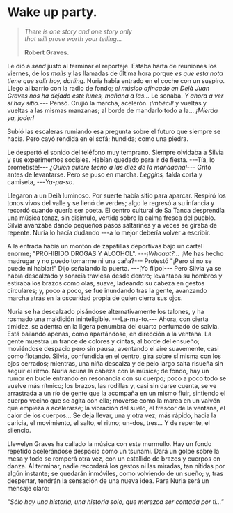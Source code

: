 # Wake up party.

> *There is one story and one story only*  
> *that will prove worth your telling...*
> 
> **Robert Graves.**

Le dió a *send* justo al terminar el reportaje. Estaba harta de reuniones los viernes, de los *mails* y las llamadas de última hora porque *es que esta nota tiene que salir hoy, darling*. Nuria había entrado en el coche con un suspiro. Llego al barrio con la radio de fondo; *el músico afincado en Deià Juan Graves nos ha dejado este lunes, mañana a las...* Le sonaba. *Y ahora a ver si hay sitio.---* Pensó. Crujió la marcha, acelerón. *¡Imbécil!* y vueltas y vueltas a las mismas manzanas; al borde de mandarlo todo a la... *¡Mierda ya, joder!*

Subió las escaleras rumiando esa pregunta sobre el futuro que siempre se hacía. Pero cayó rendida en el sofá; hundida; como una piedra. 

Le despertó el sonido del teléfono muy temprano. Siempre olvidaba a Silvia y sus experimentos sociales. Habían quedado para ir de fiesta. ---Tía, lo prometiste!--- *¿Quién quiere tecno a las diez de la mañaaana!*--- Gritó antes de levantarse. Pero se puso en marcha. *Leggins,* falda corta y camiseta, ---*Ya-pa-so*.

Llegaron a un Deià luminoso. Por suerte había sitio para aparcar. Respiró los tonos vivos del valle y se llenó de verdes; algo le regresó a su infancia y recordó cuando quería ser poeta. El centro cultural de Sa Tanca desprendía una música tenaz, sin disimulo, vertida sobre la calma fresca del pueblo. Silvia avanzaba dando pequeños pasos saltarines y a veces se giraba de repente. Nuria lo hacía dudando ---a lo mejor debería volver a escribir.

A la entrada había un montón de zapatillas deportivas bajo un cartel enorme; "PROHIBIDO DROGAS Y ALCOHOL". ---*¡Whaaat?...* ¡Me has hecho madrugar y no puedo tomarme ni una caña?--- Protestó "¡Pero si no se puede ni hablar!" Dijo señalando la puerta. ---¡Yo flipo!--- Pero Silvia ya se había descalzado y sonreía traviesa desde dentro; levantaba su hombros y estiraba los brazos como olas, suave, ladeando su cabeza en gestos circulares; y, poco a poco, se fue inundando tras la gente, avanzando marcha atrás en la oscuridad propia de quien cierra sus ojos.

Nuria se ha descalzado pisándose alternativamente los talones, y ha rosmado una maldición ininteligible. ---La-ma-to.--- Ahora, con cierta timidez, se adentra en la ligera penumbra del cuarto perfumado de salvia. Está bailando apenas, como apartándose, en dirección a la ventana. La gente muestra un trance de colores y cintas, al borde del ensueño; moviéndose despacio pero sin pausa, aventando el aire suavemente, casi como flotando. Silvia, confundida en el centro, gira sobre sí misma con los ojos cerrados; mientras, una niña descalza y de pelo largo salta risueña sin seguir el ritmo. Nuria acuna la cabeza con la música; de fondo, hay un rumor en bucle entrando en resonancia con su cuerpo; poco a poco todo se vuelve más rítmico; los brazos, las rodillas y, casi sin darse cuenta, se ve arrastrada a un río de gente que la acompaña en un mismo fluir, sintiendo el cuerpo vecino que se agita con ella; moverse como la marea en un vaivén que empieza a acelerarse; la vibración del suelo, el frescor de la ventana, el calor de los cuerpos… Se deja llevar, una y otra vez; más rápido, hacia la caricia, el movimiento, el salto, el ritmo; un-dos, tres… Y de repente, el silencio.

Llewelyn Graves ha callado la música con este murmullo. Hay un fondo repetido acelerándose despacio como un tsunami. Dará un golpe sobre la mesa y todo se romperá otra vez, con un estallido de brazos y cuerpos en danza. Al terminar, nadie recordará los gestos ni las miradas, tan nítidas por algún instante; se quedarán inmóviles, como volviendo de un sueño; y, tras despertar, tendrán la sensación de una nueva idea. Para Nuria será un mensaje claro:

*"Sólo hay una historia, una historia solo, que merezca ser contada por ti..."*
